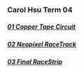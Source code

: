 ### Carol Hsu Term 04
##### [01 Copper Tape Circuit](https://github.com/carolynjhsu/Term04/tree/main/Circuit_02)
##### [02 Neopixel RaceTrack](https://github.com/carolynjhsu/Carol_Spr23/blob/main/02_Neopixel_RaceTrack)
##### [03 Final RaceStrip](https://github.com/carolynjhsu/Carol_Spr23/tree/main/03_Final_RaceStrip)